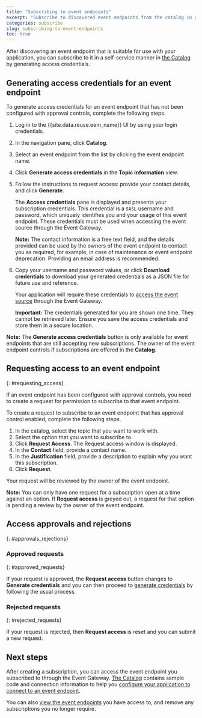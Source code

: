 ```yaml
---
title: "Subscribing to event endpoints"
excerpt: "Subscribe to discovered event endpoints from the catalog in a self-service manner."
categories: subscribe
slug: subscribing-to-event-endpoints
toc: true
---
```


After discovering an event endpoint that is suitable for use with your application, you can subscribe to it in a self-service manner in [the Catalog](../discovering-event-endpoints#the-catalog) by generating access credentials.

## Generating access credentials for an event endpoint

To generate access credentials for an event endpoint that has not been configured with approval controls, complete the following steps.

1. Log in to the {{site.data.reuse.eem_name}} UI by using your login credentials.
2. In the navigation pane, click **Catalog**.
3. Select an event endpoint from the list by clicking the event endpoint name.
4. Click **Generate access credentials** in the **Topic information** view.
5. Follow the instructions to request access: provide your contact details, and click **Generate**.

   The **Access credentials** pane is displayed and presents your subscription credentials. This credential is a `SASL` username and password, which uniquely identifies you and your usage of this event endpoint. These credentials must be used when accessing the event source through the Event Gateway.

   **Note:** The contact information is a free text field, and the details provided can be used by the owners of the event endpoint to contact you as required, for example, in case of maintenance or event endpoint deprecation. Providing an email address is recommended.

6. Copy your username and password values, or click **Download credentials** to download your generated credentials as a JSON file for future use and reference.

   Your application will require these credentials to [access the event source](../configure-your-application-to-connect)  through the Event Gateway.

   **Important:** The credentials generated for you are shown one time. They cannot be retrieved later. Ensure you save the access credentials and store them in a secure location.

**Note:** The **Generate access credentials** button is only available for event endpoints that are still accepting new subscriptions. The owner of the event endpoint controls if subscriptions are offered in the **Catalog**.

## Requesting access to an event endpoint
{: #requesting_access}

If an event endpoint has been configured with approval controls, you need to create a request for permission to subscribe to that event endpoint.

To create a request to subscribe to an event endpoint that has approval control enabled, complete the following steps.

1. In the catalog, select the topic that you want to work with.
1. Select the option that you want to subscribe to.
1. Click **Request Access**. The Request access window is displayed.
1. In the **Contact** field, provide a contact name.
1. In the **Justification** field, provide a description to explain why you want this subscription.
1. Click **Request**.

Your request will be reviewed by the owner of the event endpoint.

**Note:** You can only have one request for a subscription open at a time against an option. If **Request access** is greyed out, a request for that option is pending a review by the owner of the event endpoint.

## Access approvals and rejections
{: #approvals_rejections}

### Approved requests
{: #approved_requests}

If your request is approved, the **Request access** button changes to **Generate credentials** and you can then proceed to [generate credentials](../subscribing-to-event-endpoints) by following the usual process.

### Rejected requests
{: #rejected_requests}

If your request is rejected, then **Request access** is reset and you can submit a new request.

## Next steps

After creating a subscription, you can access the event endpoint you subscribed to through the Event Gateway. [The Catalog](../discovering-event-endpoints#the-catalog) contains sample code and connection information to help you [configure your application to connect to an event endpoint](../configure-your-application-to-connect).

You can also [view the event endpoints](../managing-subscriptions) you have access to, and remove any subscriptions you no longer require.

